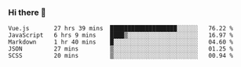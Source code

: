 ### Hi there 👋

<!--
**xin-code/Xin-code** is a ✨ _special_ ✨ repository because its `README.md` (this file) appears on your GitHub profile.

Here are some ideas to get you started:
<!--START_SECTION:waka-->
```text
Vue.js       27 hrs 39 mins  ███████████████████░░░░░░   76.22 % 
JavaScript   6 hrs 9 mins    ████▒░░░░░░░░░░░░░░░░░░░░   16.97 % 
Markdown     1 hr 40 mins    █░░░░░░░░░░░░░░░░░░░░░░░░   04.60 % 
JSON         27 mins         ▒░░░░░░░░░░░░░░░░░░░░░░░░   01.25 % 
SCSS         20 mins         ▒░░░░░░░░░░░░░░░░░░░░░░░░   00.94 % 
```
<!--END_SECTION:waka-->
